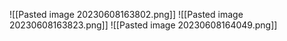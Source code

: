 ![[Pasted image 20230608163802.png]]
![[Pasted image 20230608163823.png]]
![[Pasted image 20230608164049.png]]
